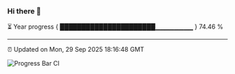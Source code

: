 ### Hi there 👋

⏳ Year progress { ██████████████████████▁▁▁▁▁▁▁▁ } 74.46 %

---

⏰ Updated on Mon, 29 Sep 2025 18:16:48 GMT

![Progress Bar CI](https://github.com/Shyam-Makwana/GitHub-Actions-Demo/workflows/Progress%20Bar%20CI/badge.svg)
